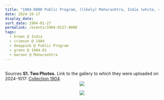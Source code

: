 ```yaml
---
title: "1904-0000 Public Program, (likely) Maharashtra, India (white, red, shawl, garland, high ceiling, wall, mike, Sahaja Yogis, stairs, pillars, flowers)"
date: 2024-10-17
display_date: 
sort_date: 1904-01-27
permalink: /events/1904-0127-0000
tags:
  - brown @ India
  - crimson @ 1904
  - deeppink @ Public Program
  - green @ 1904-01
  - maroon @ Maharashtra  
---
```


<br>

<wave-list>
  <list-title color="DarkSeaGreen" width="40">Sources</list-title>
  <list-item color="BlanchedAlmond"  width="280"><b>S1. Two Photos.</b> Link to the gallery to which they were uploaded on 2024-1017: <a href="https://eternalmoments.smugmug.com/Collections/Mahipalsingh-Jaisingh-Raul-Collection/1904/">Collection 1904</a>.</list-item>
</wave-list>

<div style="text-align: center"><img src="https://pub-bcc3cbe9b1e94ba1ac28915f7a3900fa.r2.dev/1904-0000_Public_Program_(likely)_Maharashtra_India_(white_red_shawl_garland_high_ceiling_wall_mike_Sahaja_Yogis_stairs_pillars_flowers_01_(Mahipalsingh_Jaisingh_Raul_Collection_scanned_by_Ankit_Khare).jpg


" /></div>

<div style="text-align: center"><img src="https://pub-bcc3cbe9b1e94ba1ac28915f7a3900fa.r2.dev/1904-0000_Public_Program_(likely)_Maharashtra_India_(white_red_shawl_garland_high_ceiling_wall_mike_Sahaja_Yogis_stairs_pillars_flowers_02_(Mahipalsingh_Jaisingh_Raul_Collection_scanned_by_Ankit_Khare).jpg" /></div>